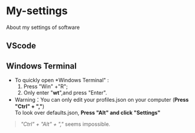 # My-settings
About my settings of software

## VScode

## Windows Terminal
- To quickly open *Windows Terminal" :  
    1. Press "Win" +"R";  
    2. Only enter "**wt**",and press "Enter".  
- Warning：You can only edit your profiles.json on your computer (**Press "Ctrl" + ","**)  
To look over defaults.json, **Press "Alt" and click "Settings"** 
>*"Ctrl" + "Alt" + ","* seems impossible.
